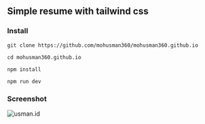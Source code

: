 Simple resume with tailwind css
-----------------

### Install
```git clone https://github.com/mohusman360/mohusman360.github.io```

```cd mohusman360.github.io```

```npm install```

```npm run dev```

### Screenshot
![usman.id](https://raw.githubusercontent.com/mohusman360/mohusman360.github.io/main/dist/img/screenshot.PNG)




